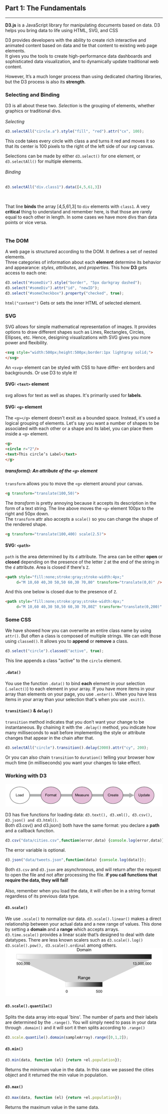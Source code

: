 ## Part 1: The Fundamentals
---
**D3.js** is a JavaScript library for manipulating documents based on data. D3 helps you bring data to life using HTML, SVG, and CSS

D3 provides developers with the ability to create rich interactive and animated content based on data and tie that content to existing web page elements. <br>
It gives you the tools to create high-performance data dashboards and sophisticated data visualization, and to dynamically update traditional web content.

However, It’s a much longer process than using dedicated charting libraries, but the D3 process is also its **strength**.

### Selecting and Binding
D3 is all about these two. *Selection* is the grouping of elements, whether graphics or traditional divs. <br>
<br>
*Selecting*
<br>
```javascript 
d3.selectAll("circle.a").style("fill", "red").attr("cx", 100);
```

This code takes every circle with class a and turns it red and moves it so that its center is 100 pixels to the right of the left side of our *svg* canvas.

Selections can be made by either `d3.select()` for one element, or `d3.selectAll()` for multiple elements.
<br>
<br>
*Binding*
<br>
<br>
```javascript
d3.selectAll("div.class1").data([4,5,61,3])
``` 
<br>

That line **binds** the array [4,5,61,3] to `div` elements with `class1`. A very **critical** thing to understand and remember here, is that those are rarely equal to each other in length. In some cases we have more divs than data points or vice versa.
<br>
<br>
### The DOM
A web page is structured according to the DOM. It defines a set of nested elements. <br>
Three categories of information about each **element** determine its behavior and appearance: *styles*, *attributes*, and *properties*. This how **D3** gets access to each one:

```javascript
d3.select("#someDiv").style("border", "5px darkgray dashed");
d3.select("#someDiv").attr("id", "newID");
d3.select("#someCheckbox").property("checked", true);
```

`html("content")` Gets or sets the inner HTML of selected element.

### SVG
SVG allows for simple mathematical representation of images. It provides options to draw different shapes such as Lines, Rectangles, Circles, Ellipses, etc. Hence, designing visualizations with SVG gives you more power and flexibility.

```html
<svg style="width:500px;height:500px;border:1px lightgray solid;">
</svg>
```
An `<svg>` element can be styled with CSS to have differ- ent borders and backgrounds. Or use D3 to style it! 

#### SVG: `<text>` element
svg allows for text as well as shapes. It's primarily used for **labels**.

#### SVG: `<g>` element
The `<g></g>` element doesn't exsit as a bounded space. Instead, it's used a logical grouping of elements. Let's say you want a number of shapes to be associated with each other or a shape and its label, you can place them inside a `<g>` element.

```html
<g>
<circle r="2"/>
<text>This circle’s Label</text>
</g>
```
##### transform(): An attribute of the `<g>` element
`transform` allows you to move the `<g>` element around your canvas. 
```html
<g transform="translate(100,50)">
```
The *transform* is pretty annoying because it accepts its description in the form of a text string. The line above moves the `<g>` element 100px to the right and 50px down. <br>
The `transform` attr also accepts a `scale()` so you can change the shape of the rendered shape. 
```html
<g transform="translate(100,400) scale(2.5)">
```

#### SVG: `<path>` 
`path` is the area determined by its `d` attribute. The area can be either **open** or **closed** depending on the presence of the letter `Z` at the end of the string in the `d` attribute. Area is closed if there's `Z`. <br>
```html
<path style="fill:none;stroke:gray;stroke-width:4px;"
     d="M 10,60 40,30 50,50 60,30 70,80" transform="translate(0,0)" />
```
And this one below is closed due to the presence of `Z`.
```html
<path style="fill:none;stroke:gray;stroke-width:4px;"
     d="M 10,60 40,30 50,50 60,30 70,80Z" transform="translate(0,200)" />
```

### Some CSS
We have showed how you can overwrite an entire class name by using `attr()`. But often a class is composed of multiple strings. We can edit those using `classed()`. It allows you to **append** or **remove** a class. <br>
```javascript
d3.select("circle").classed("active", true);
```
This line appends a class "active" to the `circle` element.

#### `.data()` 
You use the function `.data()` to bind **each** element in your selection (`.select()`) to each element in your array. If you have more items in your array than elements on your page, you use `.enter()`. When you have less items in your array than your selection that's when you use `.exit()`. 

#### `transition()` & `delay()`
`transition` method indicates that you don’t want your change to be instantaneous. By chaining it with the `.delay()` method, you indicate how many milliseconds to wait before implementing the style or attribute changes that appear in the chain after that.
```javascript
d3.selectAll("circle").transition().delay(2000).attr("cy", 200);
```
Or you can also chain `transition` to `duration()` telling your browser how much time (in milliseconds) you want your changes to take effect.


### Working with D3
![d3 life cycle](Images/2.png)

D3 has five functions for loading data: `d3.text(), d3.xml(), d3.csv(), d3.json() and d3.html()`. <br>
Both d3.csv() and d3.json() both have the same format: you declare a **path** and a callback function.
```javascript
d3.csv("data/cities.csv",function(error,data) {console.log(error,data)});
```
The error variable is optional.
```javascript
d3.json("data/tweets.json",function(data) {console.log(data)});
```
Both `d3.csv` and `d3.json` are asynchronous, and will return after the request to open the file and not after processing the file. **if you call functions that require the data, they will fail!** <br>
<br>
Also, remember when you load the data, it will often be in a string format regardless of its previous data type.

#### `d3.scale()`
We use `.scale()` to normalize our data. `d3.scale().linear()` makes a direct relationship between your actual data and a new range of values. This done by setting a **domain** and a **range** which accepts arrays. <br>
`d3.time.scale()` provides a linear scale that’s designed to deal with date datatypes. There are less known scalers such as `d3.scale().log() d3.scale().pow(), d3.scale().ordinal` among others.
![scale](Images/3.png)

#### `d3.scale().quantile()`
Splits the data array into equal 'bins'. The number of parts and their labels are determined by the `.range()`. You will simply need to pass in your data through `.domain()` and it will sort it then splits according to `.range()`
```javascript
d3.scale.quantile().domain(sampleArray).range([0,1,2]);
```

#### `d3.min()`
```javascript
d3.min(data, function (el) {return +el.population});
```
Returns the minimum value in the data. In this case we passed the cities object and it returned the min value in population.
#### `d3.max()`
```javascript
d3.max(data, function (el) {return +el.population});
```
Returns the maximum value in the same data.